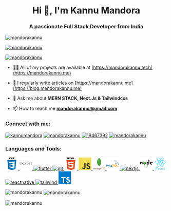 <h1 align="center">Hi 👋, I'm Kannu Mandora</h1>
<h3 align="center">A passionate Full Stack Developer from India</h3>

<p align="left"> <img src="https://komarev.com/ghpvc/?username=mandorakannu&label=Profile%20views&color=0e75b6&style=flat" alt="mandorakannu" /> </p>

<p align="left"> <a href="https://github.com/ryo-ma/github-profile-trophy"><img src="https://github-profile-trophy.vercel.app/?username=mandorakannu" alt="mandorakannu" /></a> </p>

<p align="left"> <a href="https://twitter.com/mandorakannu" target="blank"><img src="https://img.shields.io/twitter/follow/kannumandora?logo=twitter&style=for-the-badge" alt="mandorakannu" /></a> </p>

- 👨‍💻 All of my projects are available at [https://mandorakannu.tech](https://mandorakannu.me)

- 📝 I regularly write articles on [https://mandorakannu.me](https://blog.mandorakannu.me)

- 💬 Ask me about **MERN STACK, Next.Js & Tailwindcss**

- 📫 How to reach me **mandorakannu@gmail.com**

<h3 align="left">Connect with me:</h3>
<p align="left">
<a href="https://twitter.com/mandorakannu" target="blank"><img align="center" src="https://raw.githubusercontent.com/rahuldkjain/github-profile-readme-generator/master/src/images/icons/Social/twitter.svg" alt="kannumandora" height="30" width="40" /></a>
<a href="https://linkedin.com/in/mandorakannu" target="blank"><img align="center" src="https://raw.githubusercontent.com/rahuldkjain/github-profile-readme-generator/master/src/images/icons/Social/linked-in-alt.svg" alt="mandorakannu" height="30" width="40" /></a>
<a href="https://stackoverflow.com/users/19467392" target="blank"><img align="center" src="https://raw.githubusercontent.com/rahuldkjain/github-profile-readme-generator/master/src/images/icons/Social/stack-overflow.svg" alt="19467392" height="30" width="40" /></a>
<a href="https://instagram.com/mandorakannu" target="blank"><img align="center" src="https://raw.githubusercontent.com/rahuldkjain/github-profile-readme-generator/master/src/images/icons/Social/instagram.svg" alt="mandorakannu" height="30" width="40" /></a>
</p>

<h3 align="left">Languages and Tools:</h3>
<p align="left"> <a href="https://www.w3schools.com/css/" target="_blank" rel="noreferrer"> <img src="https://raw.githubusercontent.com/devicons/devicon/master/icons/css3/css3-original-wordmark.svg" alt="css3" width="40" height="40"/> </a> <a href="https://expressjs.com" target="_blank" rel="noreferrer"> <img src="https://raw.githubusercontent.com/devicons/devicon/master/icons/express/express-original-wordmark.svg" alt="express" width="40" height="40"/> </a> <a href="https://flutter.dev" target="_blank" rel="noreferrer"> <img src="https://www.vectorlogo.zone/logos/flutterio/flutterio-icon.svg" alt="flutter" width="40" height="40"/> </a> <a href="https://git-scm.com/" target="_blank" rel="noreferrer"> <img src="https://www.vectorlogo.zone/logos/git-scm/git-scm-icon.svg" alt="git" width="40" height="40"/> </a> <a href="https://www.w3.org/html/" target="_blank" rel="noreferrer"> <img src="https://raw.githubusercontent.com/devicons/devicon/master/icons/html5/html5-original-wordmark.svg" alt="html5" width="40" height="40"/> </a> <a href="https://developer.mozilla.org/en-US/docs/Web/JavaScript" target="_blank" rel="noreferrer"> <img src="https://raw.githubusercontent.com/devicons/devicon/master/icons/javascript/javascript-original.svg" alt="javascript" width="40" height="40"/> </a> <a href="https://www.mongodb.com/" target="_blank" rel="noreferrer"> <img src="https://raw.githubusercontent.com/devicons/devicon/master/icons/mongodb/mongodb-original-wordmark.svg" alt="mongodb" width="40" height="40"/> </a> <a href="https://www.mysql.com/" target="_blank" rel="noreferrer"> <img src="https://raw.githubusercontent.com/devicons/devicon/master/icons/mysql/mysql-original-wordmark.svg" alt="mysql" width="40" height="40"/> </a> <a href="https://nextjs.org/" target="_blank" rel="noreferrer"> <img src="https://cdn.worldvectorlogo.com/logos/nextjs-2.svg" alt="nextjs" width="40" height="40"/> </a> <a href="https://nodejs.org" target="_blank" rel="noreferrer"> <img src="https://raw.githubusercontent.com/devicons/devicon/master/icons/nodejs/nodejs-original-wordmark.svg" alt="nodejs" width="40" height="40"/> </a> <a href="https://reactjs.org/" target="_blank" rel="noreferrer"> <img src="https://raw.githubusercontent.com/devicons/devicon/master/icons/react/react-original-wordmark.svg" alt="react" width="40" height="40"/> </a> <a href="https://reactnative.dev/" target="_blank" rel="noreferrer"> <img src="https://reactnative.dev/img/header_logo.svg" alt="reactnative" width="40" height="40"/> </a> <a href="https://tailwindcss.com/" target="_blank" rel="noreferrer"> <img src="https://www.vectorlogo.zone/logos/tailwindcss/tailwindcss-icon.svg" alt="tailwind" width="40" height="40"/> </a> <a href="https://www.typescriptlang.org/" target="_blank" rel="noreferrer"> <img src="https://raw.githubusercontent.com/devicons/devicon/master/icons/typescript/typescript-original.svg" alt="typescript" width="40" height="40"/> </a> </p>

<p><img align="left" src="https://github-readme-stats.vercel.app/api/top-langs?username=mandorakannu&show_icons=true&locale=en&layout=compact" alt="mandorakannu" /></p>

<p>&nbsp;<img align="center" src="https://github-readme-stats.vercel.app/api?username=mandorakannu&show_icons=true&locale=en" alt="mandorakannu" /></p>

<p><img align="center" src="https://github-readme-streak-stats.herokuapp.com/?user=mandorakannu&" alt="mandorakannu" /></p>

